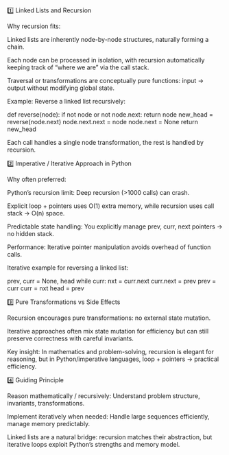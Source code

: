 1️⃣ Linked Lists and Recursion

Why recursion fits:

Linked lists are inherently node-by-node structures, naturally forming a chain.

Each node can be processed in isolation, with recursion automatically keeping track of “where we are” via the call stack.

Traversal or transformations are conceptually pure functions: input → output without modifying global state.

Example: Reverse a linked list recursively:

def reverse(node):
if not node or not node.next:
return node
new_head = reverse(node.next)
node.next.next = node
node.next = None
return new_head

Each call handles a single node transformation, the rest is handled by recursion.

2️⃣ Imperative / Iterative Approach in Python

Why often preferred:

Python’s recursion limit: Deep recursion (>1000 calls) can crash.

Explicit loop + pointers uses O(1) extra memory, while recursion uses call stack → O(n) space.

Predictable state handling: You explicitly manage prev, curr, next pointers → no hidden stack.

Performance: Iterative pointer manipulation avoids overhead of function calls.

Iterative example for reversing a linked list:

prev, curr = None, head
while curr:
nxt = curr.next
curr.next = prev
prev = curr
curr = nxt
head = prev

3️⃣ Pure Transformations vs Side Effects

Recursion encourages pure transformations: no external state mutation.

Iterative approaches often mix state mutation for efficiency but can still preserve correctness with careful invariants.

Key insight: In mathematics and problem-solving, recursion is elegant for reasoning, but in Python/imperative languages, loop + pointers → practical efficiency.

4️⃣ Guiding Principle

Reason mathematically / recursively: Understand problem structure, invariants, transformations.

Implement iteratively when needed: Handle large sequences efficiently, manage memory predictably.

Linked lists are a natural bridge: recursion matches their abstraction, but iterative loops exploit Python’s strengths and memory model.
